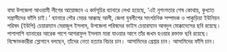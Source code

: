 বাঘা উপজেলা আওয়ামী লীগের আয়োজনে এ কর্মসূচির ব্যানারে লেখা হয়েছে, ‘এই নৃশংসতার শেষ কোথায়, কুখ্যাত সন্ত্রাসীদের ফাঁসি চাই।’ ব্যানারে পৌর মেয়র আক্কাছ আলী, জেলা যুবলীগের সাংগঠনিক সম্পাদক ও পাকুড়িয়া ইউনিয়ন পরিষদ (ইউপি) চেয়ারম্যান মেরাজুল ইসলাম, উপজেলা পরিষদের ভাইস চেয়ারম্যান আবদুল মোক্কাদেসের ছবি রয়েছে। পাশাপাশি ব্যানারের আরেক পাশে আশরাফুল ইসলাম মারা যাওয়ার আগে তাঁর জখম হওয়ার রক্তাক্ত ছবি রয়েছে। বিক্ষোভকারীরা স্লোগানে বলছেন, তাঁদের নেতা হত্যার বিচার চান। আসামিদের গ্রেপ্তার চান। আসামিদের ফাঁসি চান।
